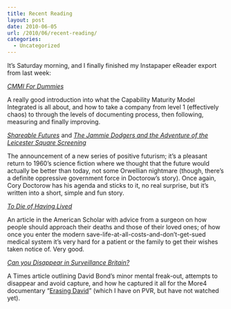 ```yaml
---
title: Recent Reading
layout: post
date: 2010-06-05
url: /2010/06/recent-reading/
categories:
  - Uncategorized
---
```

It&rsquo;s Saturday morning, and I finally finished my Instapaper eReader export from last week:

_[CMMI For Dummies][1]_

A really good introduction into what the Capability Maturity Model Integrated is all about, and how to take a company from level 1 (effectively chaos) to through the levels of documenting process, then following, measuring and finally improving.

_[Shareable Futures][2]_ and _[The Jammie Dodgers and the Adventure of the Leicester Square Screening][3]_

The announcement of a new series of positive futurism; it&rsquo;s a pleasant return to 1960&rsquo;s science fiction where we thought that the future would actually be better than today, not some Orwellian nightmare (though, there&rsquo;s a definite oppressive government force in Doctorow&rsquo;s story). Once again, Cory Doctorow has his agenda and sticks to it, no real surprise, but it&rsquo;s written into a short, simple and fun story.

_[To Die of Having Lived][4]_

An article in the American Scholar with advice from a surgeon on how people should approach their deaths and those of their loved ones; of how once you enter the modern save-life-at-all-costs-and-don&rsquo;t-get-sued medical system it&rsquo;s very hard for a patient or the family to get their wishes taken notice of. Very good.

_[Can you Disappear in Surveillance Britain?][5]_

A Times article outlining David Bond&rsquo;s minor mental freak-out, attempts to disappear and avoid capture, and how he captured it all for the More4 documentary &ldquo;[Erasing David][6]&rdquo; (which I have on PVR, but have not watched yet).

 [1]: http://blog.blazingangles.net/whatsthis/2007/09/cmmi-for-dummies.html
 [2]: http://shareable.net/blog/shareable-futures
 [3]: http://shareable.net/blog/the-jammie-dodgers-and-the-adventure-of-the-leicester-square-screening
 [4]: http://www.theamericanscholar.org/to-die-of-having-lived/
 [5]: http://women.timesonline.co.uk/tol/life_and_style/women/the_way_we_live/article7096105.ece
 [6]: http://erasingdavid.com/categories/watch-the-film/


